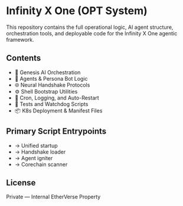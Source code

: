 # Infinity X One (OPT System)

This repository contains the full operational logic, AI agent structure, orchestration tools, and deployable code for the Infinity X One agentic framework.

## Contents

- 🧠 Genesis AI Orchestration
- 🤖 Agents & Persona Bot Logic
- 🌐 Neural Handshake Protocols
- ⚙️ Shell Bootstrap Utilities
- 🔄 Cron, Logging, and Auto-Restart
- 🧪 Tests and Watchdog Scripts
- 📦 K8s Deployment & Manifest Files

## Primary Script Entrypoints

-  → Unified startup
-  → Handshake loader
-  → Agent igniter
-  → Corechain scanner

## License
Private — Internal EtherVerse Property
